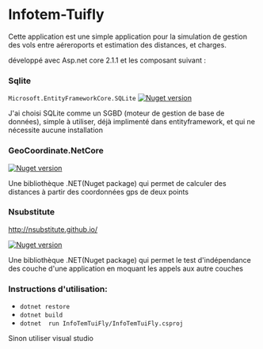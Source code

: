 # Infotem-Tuifly
Cette application est une simple application pour la simulation de gestion des vols entre aéreroports et estimation des distances, et charges.

développé avec Asp.net core 2.1.1 et les composant suivant  :

### Sqlite 
`Microsoft.EntityFrameworkCore.SQLite`
[![Nuget version](https://badge.fury.io/nu/Microsoft.EntityFrameworkCore.SQLite.svg)](https://www.nuget.org/packages/Microsoft.EntityFrameworkCore.Sqlite/)

J'ai choisi SQLite comme un SGBD  (moteur de gestion de base de données), simple à utiliser, déjà implimenté dans entityframework, et qui ne nécessite aucune installation

### GeoCoordinate.NetCore

[![Nuget version](https://badge.fury.io/nu/GeoCoordinate.NetCore.svg)](https://www.nuget.org/packages/GeoCoordinate.NetCore/)


Une bibliothèque .NET(Nuget package) qui permet de calculer des distances à partir des coordonnées gps de deux points

### Nsubstitute
http://nsubstitute.github.io/

[![Nuget version](https://badge.fury.io/nu/NSubstitute.svg)](https://www.nuget.org/packages/NSubstitute/)

Une bibliothèque .NET(Nuget package) qui permet le test d'indépendance des couche d'une application en moquant les appels aux autre couches

### Instructions d'utilisation:
- `dotnet restore`
- `dotnet build` 
- `dotnet  run InfoTemTuiFly/InfoTemTuiFly.csproj`

Sinon utiliser visual studio 
